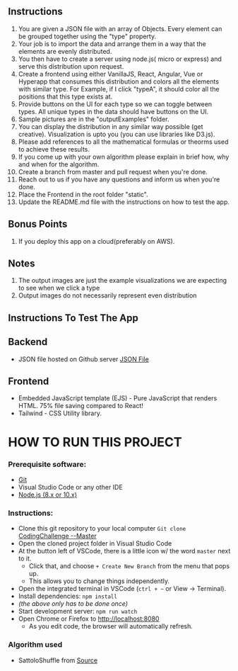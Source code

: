 ## Instructions

1. You are given a JSON file with an array of Objects. Every element can be grouped together using the "type" property.
2. Your job is to import the data and arrange them in a way that the elements are evenly distributed.
3. You then have to create a server using node.js( micro or express) and serve this distribution upon request.
4. Create a frontend using either VanillaJS, React, Angular, Vue or Hyperapp that consumes this distribution and colors all the elements with similar type. For Example, if I click "typeA", it should color all the positions that this type exists at.
5. Provide buttons on the UI for each type so we can toggle between types. All unique types in the data should have buttons on the UI.
6. Sample pictures are in the "outputExamples" folder.
7. You can display the distribution in any similar way possible (get creative). Visualization is upto you (you can use libraries like D3.js).
8. Please add references to all the mathematical formulas or theorms used to achieve these results.
9. If you come up with your own algorithm please explain in brief how, why and when for the algorithm.
10. Create a branch from master and pull request when you're done.
11. Reach out to us if you have any questions and inform us when you're done.
12. Place the Frontend in the root folder "static".
13. Update the README.md file with the instructions on how to test the app.

## Bonus Points

1. If you deploy this app on a cloud(preferably on AWS).

## Notes

1. The output images are just the example visualizations we are expecting to see when we click a type
2. Output images do not necessarily represent even distribution

## Instructions To Test The App
## Backend ##
 * JSON file hosted on Github server [JSON File](https://github.com/dankore/JSONCodingChallenge)

## Frontend ##
 * Embedded JavaScript template (EJS) - Pure JavaScript that renders HTML. 75% file saving compared to React! 
 * Tailwind - CSS Utility library.

# HOW TO RUN THIS PROJECT
### Prerequisite software:
 * [Git](https://git-scm.com/downloads)
 * Visual Studio Code or any other IDE
 * [Node.js (8.x or 10.x)](https://nodejs.org/en/download/)

### Instructions:
 * Clone this git repository to your local computer `Git clone` [CodingChallenge --Master](https://github.com/dankore/codingChallenge.git)
 * Open the cloned project folder in Visual Studio Code
 * At the button left of VSCode, there is a little icon w/ the word `master` next to it.
   * Click that, and choose `+ Create New Branch` from the menu that pops up.
   * This allows you to change things independently.
 * Open the integrated terminal in VSCode (`ctrl + ~` or View -> Terminal).
 * Install dependencies: `npm install`
 * _(the above only has to be done once)_
 * Start development server: `npm run watch`
 * Open Chrome or Firefox to [http://localhost:8080](http://localhost:8080)
   * As you edit code, the browser will automatically refresh.

### Algorithm used
  * SattoloShuffle from [Source](https://bost.ocks.org/mike/shuffle/)
   

